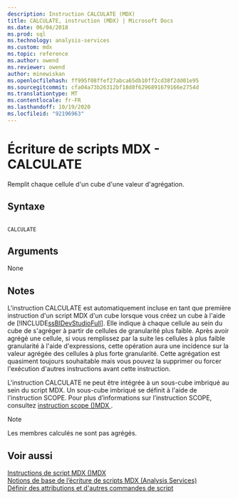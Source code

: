 ```yaml
---
description: Instruction CALCULATE (MDX)
title: CALCULATE, instruction (MDX) | Microsoft Docs
ms.date: 06/04/2018
ms.prod: sql
ms.technology: analysis-services
ms.custom: mdx
ms.topic: reference
ms.author: owend
ms.reviewer: owend
author: minewiskan
ms.openlocfilehash: ff995f08ffef27abca65db10ff2cd38f2dd01e95
ms.sourcegitcommit: cfa04a73b26312bf18d8f6296891679166e2754d
ms.translationtype: MT
ms.contentlocale: fr-FR
ms.lasthandoff: 10/19/2020
ms.locfileid: "92196963"
---
```

# <a name="mdx-scripting---calculate"></a>Écriture de scripts MDX - CALCULATE


  Remplit chaque cellule d'un cube d'une valeur d'agrégation.  
  
## <a name="syntax"></a>Syntaxe  
  
```  
  
CALCULATE  
```  
  
## <a name="arguments"></a>Arguments  
 None  
  
## <a name="remarks"></a>Notes  
 L'instruction CALCULATE est automatiquement incluse en tant que première instruction d'un script MDX d'un cube lorsque vous créez un cube à l'aide de [!INCLUDE[ssBIDevStudioFull](../includes/ssbidevstudiofull-md.md)]. Elle indique à chaque cellule au sein du cube de s'agréger à partir de cellules de granularité plus faible. Après avoir agrégé une cellule, si vous remplissez par la suite les cellules à plus faible granularité à l'aide d'expressions, cette opération aura une incidence sur la valeur agrégée des cellules à plus forte granularité. Cette agrégation est quasiment toujours souhaitable mais vous pouvez la supprimer ou forcer l'exécution d'autres instructions avant cette instruction.  
  
 L'instruction CALCULATE ne peut être intégrée à un sous-cube imbriqué au sein du script MDX. Un sous-cube imbriqué se définit à l'aide de l'instruction SCOPE. Pour plus d’informations sur l’instruction SCOPE, consultez [instruction scope &#40;&#41;MDX ](../mdx/mdx-scripting-scope.md).  
  
> [!NOTE]  
>  Les membres calculés ne sont pas agrégés.  
  
## <a name="see-also"></a>Voir aussi  
 [Instructions de script MDX &#40;&#41;MDX ](../mdx/mdx-scripting-statements-mdx.md)   
 [Notions de base de l’écriture de scripts MDX &#40;Analysis Services&#41;](/analysis-services/multidimensional-models/mdx/mdx-scripting-fundamentals-analysis-services)   
 [Définir des attributions et d'autres commandes de script](/analysis-services/multidimensional-models/define-assignments-and-other-script-commands)  
  
